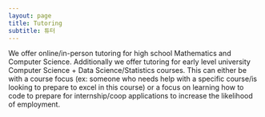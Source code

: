 ```yaml
---
layout: page
title: Tutoring
subtitle: 튜터
---
```


We offer online/in-person tutoring for high school Mathematics and Computer Science. 
Additionally we offer tutoring for early level university Computer Science + Data Science/Statistics courses. This can either be with a course focus (ex: someone who needs help with a specific course/is looking to prepare to excel in this course) or a focus on learning how to code to prepare for internship/coop applications to increase the likelihood of employment.